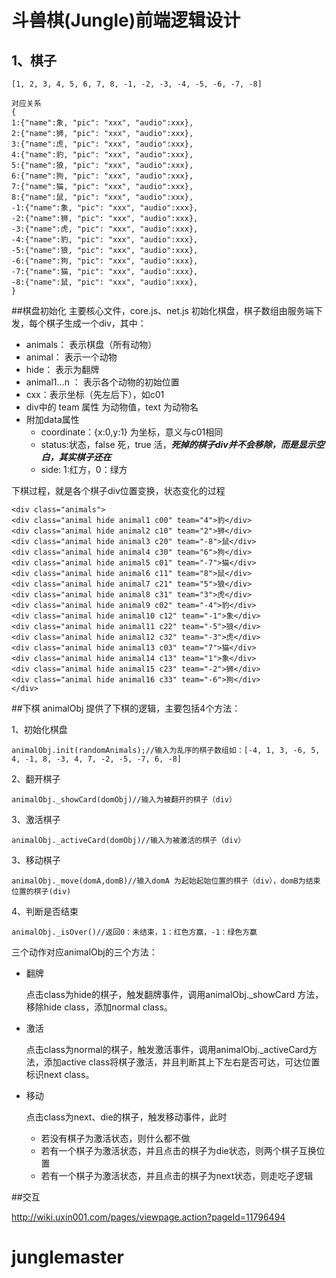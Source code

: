 
# 斗兽棋(Jungle)前端逻辑设计
## 1、棋子
    [1, 2, 3, 4, 5, 6, 7, 8, -1, -2, -3, -4, -5, -6, -7, -8]
    
    对应关系
    {
    1:{"name":象, "pic": "xxx", "audio":xxx},
    2:{"name":狮, "pic": "xxx", "audio":xxx},
    3:{"name":虎, "pic": "xxx", "audio":xxx},
    4:{"name":豹, "pic": "xxx", "audio":xxx},
    5:{"name":狼, "pic": "xxx", "audio":xxx},
    6:{"name":狗, "pic": "xxx", "audio":xxx},
    7:{"name":猫, "pic": "xxx", "audio":xxx},
    8:{"name":鼠, "pic": "xxx", "audio":xxx},
    -1:{"name":象, "pic": "xxx", "audio":xxx},
    -2:{"name":狮, "pic": "xxx", "audio":xxx},
    -3:{"name":虎, "pic": "xxx", "audio":xxx},
    -4:{"name":豹, "pic": "xxx", "audio":xxx},
    -5:{"name":狼, "pic": "xxx", "audio":xxx},
    -6:{"name":狗, "pic": "xxx", "audio":xxx},
    -7:{"name":猫, "pic": "xxx", "audio":xxx},
    -8:{"name":鼠, "pic": "xxx", "audio":xxx},
    }

##棋盘初始化
主要核心文件，core.js、net.js
初始化棋盘，棋子数组由服务端下发，每个棋子生成一个div，其中：

* animals： 表示棋盘（所有动物）
* animal： 表示一个动物
* hide： 表示为翻牌
* animal1...n ： 表示各个动物的初始位置
* cxx：表示坐标（先左后下），如c01
* div中的 team 属性 为动物值，text 为动物名
* 附加data属性
    * coordinate：{x:0,y:1} 为坐标，意义与c01相同
    * status:状态，false 死，true 活，***死掉的棋子div并不会移除，而是显示空白，其实棋子还在***
    * side: 1:红方，0：绿方

下棋过程，就是各个棋子div位置变换，状态变化的过程

```
<div class="animals">
<div class="animal hide animal1 c00" team="4">豹</div>
<div class="animal hide animal2 c10" team="2">狮</div>
<div class="animal hide animal3 c20" team="-8">鼠</div>
<div class="animal hide animal4 c30" team="6">狗</div>
<div class="animal hide animal5 c01" team="-7">猫</div>
<div class="animal hide animal6 c11" team="8">鼠</div>
<div class="animal hide animal7 c21" team="5">狼</div>
<div class="animal hide animal8 c31" team="3">虎</div>
<div class="animal hide animal9 c02" team="-4">豹</div>
<div class="animal hide animal10 c12" team="-1">象</div>
<div class="animal hide animal11 c22" team="-5">狼</div>
<div class="animal hide animal12 c32" team="-3">虎</div>
<div class="animal hide animal13 c03" team="7">猫</div>
<div class="animal hide animal14 c13" team="1">象</div>
<div class="animal hide animal15 c23" team="-2">狮</div>
<div class="animal hide animal16 c33" team="-6">狗</div>
</div>

```


##下棋
animalObj 提供了下棋的逻辑，主要包括4个方法：

1、初始化棋盘

```
animalObj.init(randomAnimals);//输入为乱序的棋子数组如：[-4, 1, 3, -6, 5, 4, -1, 8, -3, 4, 7, -2, -5, -7, 6, -8]
```
    
2、翻开棋子
``` 
animalObj._showCard(domObj)//输入为被翻开的棋子（div）
```
   
3、激活棋子
```
animalObj._activeCard(domObj)//输入为被激活的棋子（div）
```

3、移动棋子
```
animalObj._move(domA,domB)//输入domA 为起始起始位置的棋子（div），domB为结束位置的棋子(div)
```
4、判断是否结束
```
animalObj._isOver()//返回0：未结束，1：红色方赢，-1：绿色方赢
```

三个动作对应animalObj的三个方法：

* 翻牌
    
    点击class为hide的棋子，触发翻牌事件，调用animalObj._showCard 方法，移除hide class，添加normal class。
    
* 激活

    点击class为normal的棋子，触发激活事件，调用animalObj._activeCard方法，添加active class将棋子激活，并且判断其上下左右是否可达，可达位置标识next class。

* 移动

    点击class为next、die的棋子，触发移动事件，此时
    
    * 若没有棋子为激活状态，则什么都不做
    * 若有一个棋子为激活状态，并且点击的棋子为die状态，则两个棋子互换位置
    * 若有一个棋子为激活状态，并且点击的棋子为next状态，则走吃子逻辑

##交互

http://wiki.uxin001.com/pages/viewpage.action?pageId=11796494
# junglemaster
